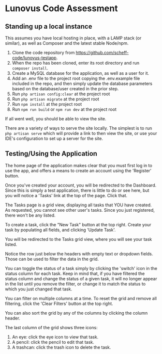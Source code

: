 # Lunovus Code Assessment

## Standing up a local instance
This assumes you have local hosting in place, with a LAMP stack (or similar), as well as Composer and the latest stable Node/npm. 

1. Clone the code repository from https://github.com/scheff-code/lunovus-testapp. 
2. When the repo has been cloned, enter its root directory and run `composer install`.
3. Create a MySQL database for the application, as well as a user for it.
4. Add an .env file to the project root copying the .env.example file included in the repo, and then simply update the database parameters based on the database/user created in the prior step.  
5. Run `php artisan config:clear` at the project root 
6. Run `php artisan migrate` at the project root
7. Run `npm install` at the project root
8. Run `npm run build` or `npm run dev` at the project root

If all went well, you should be able to view the site. 

There are a variety of ways to serve the site locally. The simplest is to run `php artisan serve` which will provide a link to then view the site, or use your IDE's configuration to set up a server for the site.

## Testing/Using the Application

The home page of the application makes clear that you must first log in to use the app, and offers a means to create an account using the 'Register' button.

Once you've created your account, you will be redirected to the Dashboard. Since this is simply a test application, there is little to do or see here, but you will notice a 'Tasks' link at the top of the page. Click that.

The Tasks page is a grid view, displaying all tasks that YOU have created. As requested, you cannot see other user's tasks. Since you just registered, there won't be any listed.

To create a task, click the "New Task" button at the top right. Create your task by populating all fields, and clicking 'Update Task'. 

You will be redirected to the Tasks grid view, where you will see your task listed.

Notice the row just below the headers with empty text or dropdown fields. Those can be used to filter the data in the grid.

You can toggle the status of a task simply by clicking the 'switch' icon in the status column for each task. Keep in mind that, if you have filtered the status column and change the status of a given task, it will no longer appear in the list until you remove the filter, or change it to match the status to which you just changed that task.

You can filter on multiple columns at a time. To reset the grid and remove all filtering, click the 'Clear Filters' button at the top right.

You can also sort the grid by any of the columns by clicking the column header.

The last column of the grid shows three icons:
1. An eye: click the eye icon to view that task.
2. A pencil: click the pencil to edit that task.
3. A trashcan: click the trash icon to delete the task.

